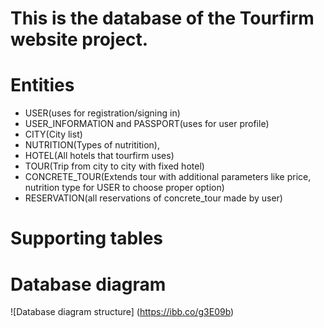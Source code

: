 # This is the database of the Tourfirm website project.
# Entities
* USER(uses for registration/signing in)
* USER_INFORMATION and PASSPORT(uses for user profile)
* CITY(City list)
* NUTRITION(Types of nutritition), 
* HOTEL(All hotels that tourfirm uses)
* TOUR(Trip from city to city with fixed hotel)
* CONCRETE_TOUR(Extends tour with additional parameters like price, nutrition type for USER to choose proper option)
* RESERVATION(all reservations of concrete_tour made by user)
# Supporting tables

# Database diagram
![Database diagram structure] (https://ibb.co/g3E09b)
